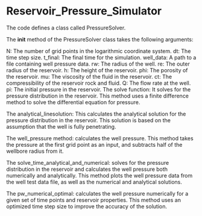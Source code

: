 # Reservoir_Pressure_Simulator
The code defines a class called PressureSolver. 

The __init__ method of the PressureSolver class takes the following arguments:

N: The number of grid points in the logarithmic coordinate system.
dt: The time step size.
t_final: The final time for the simulation.
well_data: A path to a file containing well pressure data.
rw: The radius of the well.
re: The outer radius of the reservoir.
h: The height of the reservoir.
phi: The porosity of the reservoir.
mu: The viscosity of the fluid in the reservoir.
ct: The compressibility of the reservoir rock and fluid.
Q: The flow rate at the well.
pi: The initial pressure in the reservoir.
The solve function: It solves for the pressure distribution in the reservoir. This method uses a finite difference method to solve the differential equation for
pressure.

The analytical_linesolution: This calculates the analytical solution for the pressure distribution in the reservoir. This solution is based on the assumption that
the well is fully penetrating.

The well_pressure method: calculates the well pressure. This method takes the pressure at the first grid point as an input, and subtracts half of the wellbore
radius from it.

The solve_time_analytical_and_numerical: solves for the pressure distribution in the reservoir and calculates the well pressure 
both numerically and analytically. This method plots the well pressure data from the well test data file, as well as the numerical and analytical solutions.

The pw_numerical_optimal: calculates the well pressure numerically for a given set of time points and reservoir properties. 
This method uses an optimized time step size to improve the accuracy of the solution.

